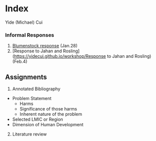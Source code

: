 # Index

Yide (Michael) Cui

### Informal Responses

1. [Blumenstock response](https://yidecui.github.io/workshop/Blumenstock) (Jan.28)
2. [Response to Jahan and Rosling](https://yidecui.github.io/workshop/Response to Jahan and Rosling) (Feb.4)

## Assignments

1. Annotated Bibliography
  - Problem Statement
    - Harms
    - Significance of those harms
    - Inherent nature of the problem
  - Selected LMIC or Region
  - Dimension of Human Development 
2. Literature review
